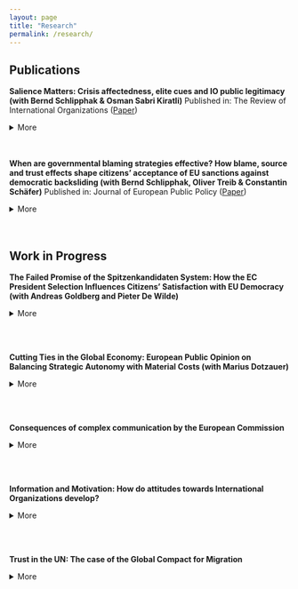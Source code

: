 ```yaml
---
layout: page
title: "Research"
permalink: /research/
---
```


## Publications

**Salience Matters: Crisis affectedness, elite cues and IO public legitimacy (with Bernd Schlipphak & Osman Sabri Kiratli)**
Published in: The Review of International Organizations ([Paper](https://link.springer.com/article/10.1007/s11558-021-09452-y))
<details>
<summary>More</summary>
What effects do international crises have on the public legitimacy of International Organizations (IOs)? It might be the case that such crises make issue-relevant IOs more relevant. As a result, the public legitimacy of those IOs becomes more dependent on citizens’ crisis-induced worries, leading to a more positive view of those IOs. Additionally, as the higher salience also leads to higher levels of elite communication regarding IOs, elite blaming of the IOs during crises results in direct negative effects on public legitimacy beliefs on IOs. Finally, both the valence and content of the elite discourse additionally moderate the positive effects of crisis-induced worries. Implementing survey experiments on public legitimacy beliefs on the WHO during the COVID-19 crisis with about 4400 respondents in Austria, Germany and Turkey, we find preliminary evidence for these expectations
</details>
<br/><br/>

**When are governmental blaming strategies effective? How blame, source and trust effects shape citizens’ acceptance of EU sanctions against democratic backsliding (with Bernd Schlipphak, Oliver Treib & Constantin Schäfer)**
Published in: Journal of European Public Policy ([Paper](https://www.tandfonline.com/doi/full/10.1080/13501763.2022.2102671))
<details>
<summary>More</summary>
Under what conditions do citizens consider external sanctions against their country to be appropriate? Based on the literature on blame shifting, we argue that citizens should become less likely to support external sanctions if their government defends itself, especially if it seeks to shift the blame to the external actors (blame effect). However, this effect may be moderated by which actor identifies and claims the norm violation (source effect) and by whether citizens trust their government (trust effect). We test our expectations by conducting a survey experiment on EU sanctions against democratic backsliding in six countries (n = 12,000). Our results corroborate the blame and source effects, but disconfirm the trust effect. These findings have important implications for the literatures on blame shifting and external sanctions as well as for how the EU and other International Organizations should design their sanctioning mechanisms.
</details>
<br/><br/>


## Work in Progress


**The Failed Promise of the Spitzenkandidaten System: How the EC President Selection Influences Citizens’ Satisfaction with EU Democracy (with Andreas Goldberg and Pieter De Wilde)**
<details>
<summary>More</summary>
The European Union, and even more so the European Parliament (EP), is facing an ongoing institutional and political legitimacy challenge. In this context, the 2014 European elections marked a decisive step towards bringing the EU closer to its citizens by increasing the personalization of EU politics. Following the slogan ‘this time it’s different’, the idea was that the ‘winning’ lead candidate of the EP elections would become the new President of the European Commission (EC), the so-called Spitzenkandidaten process. While this expectation was fulfilled in 2014, the selection of von der Leyen as EC President after the 2019 EP elections neglected this process.
In this paper, we first examine the extent to which this overruling of the Spitzenkandidaten system by the member states has affected people's satisfaction with the Spitzenkandidaten process and EU democracy more broadly. We take advantage of an `unexpected event during survey design' by using a panel wave data collection (from 10 EU member states) that was in the field when the (unexpected) selection of von der Leyen took place. Second, we examine how the (failed) Spitzenkandidaten process can be salvaged in order to increase citizens' satisfaction with EU democracy. We focus on two aspects, namely the earlier involvement of citizens through a primary system to select potential Spitzenkandidaten and the binding nature of the EP elections result to determine the EC President. To this end, we collect original experimental data (in 5 member states) in early 2024 in the run-up to the next EP elections. 

</details>

<br/><br/>

**Cutting Ties in the Global Economy: European Public Opinion on Balancing Strategic Autonomy with Material Costs (with Marius Dotzauer)**
<details>
<summary>More</summary>

How do voters in liberal market economies perceive the growing geopolitical tensions in the global economy? We argue that people face a dilemma between reducing critical dependencies from strategic competitors and avoiding material costs caused by geopolitical strategies. People might support their government’s decision to cut ties with a competing power, when prompted that independence from potentially hostile countries is important to advance strategic autonomy. Realizing that the desire of greater independence will produce significant costs might reduce peoples’ support for economic hard play. We examine these theoretical arguments in the context of the relationship between various European countries and China. We collect original observational survey data in five European countries and conduct survey experiments to test how people deal with the trade-offs between greater independence and its’ material repercussions, using trade in security-relevant high-tech products as an example. The paper contributes to a growing literature on geoeconomics by clarifying how domestic constituencies perceive ongoing efforts to reorganize global economic relations. 
</details>

<br/><br/>


**Consequences of complex communication by the European Commission**
<details>
<summary>More</summary>

The European Union is the supranational institution with the most influence on national politics and one of the most publicly criticized. Faced with this increasing pressure, the EU needs to legitimize its’ actions to the general public. However, one crucial barrier to these attempts is the inherent difficulty of communicating the often highly technical decisions of the European Commission. As a result, communication attempts of the European Commission are exceedingly complex. What are the effects of this complex messaging on attitudes towards decisions of the European Commission? In a preregistered survey experiment (N=1200), I expose respondents to messages by the European Commission in both the original version and in a less complex but otherwise equivalent version. The results show that infringement procedures against Germany instigated by the European Commission are more likely to be accepted by german citizens when they are communicated in easy-to-understand language. Investigating the mechanisms behind that effect, I find that easier messaging is particularly effective for supporters of the European Union and for those interested in politics. 
</details>

<br/><br/>

**Information and Motivation: How do attitudes towards International Organizations develop?**
<details>
<summary>More</summary>
To explain the recent public contestation of International Organizations (IOs), researchers have often looked for micro-level explanations. Research has demonstrated that various factors influence attitudes towards IOs, ranging from characteristics of IOs themselves and the consequences of IO activity to contestation by political elites. However, citizens have very little ability or motivation to engage with information about these abstract issues. Instead, they might rely more on simple heuristics and rely on feelings of generalized trust or perceived familiarity of an institution. I argue that the effects of the proposed explanatory factors are conditional on individual psychological characteristics. I conducted a factorial survey experiment using a large sample of the German population (N=958), exposing participants to multiple fictitious IOs, their basic features, and domestic political elites’ reactions. Contrary to previous work on the effect of high international authority on individual attitudes, I find that German citizens do respond to information about international authority even in the presence of strong party cues. Moreover, these effects are more substantial for respondents motivated to engage in reflective reasoning. The results suggest that citizens can hold differentiated beliefs about IOs and do not always fall back on heuristic shortcuts.
</details>

<br/><br/>

**Trust in the UN: The case of the Global Compact for Migration**
<details>
<summary>More</summary>
The Global Compact for Migration has been one of the most hotly debated UN agreements in recent years. Despite being a non-binding agreement, it generated strong opposition both from some governments (such as the United States and Hungary) and from domestic actors (right-wing parties in European democracies). A key argument from opponents of the GCM was the perceived reduction of national sovereignty caused by the agreement. Using the timing of interviews as a quasi-randomization strategy, I demonstrate that the discussions around the agreement had a negative effect on trust towards the UN in Germany. In order to understand, if the design of the agreement could have caused that shift, I conduct a representative survey experiment in Germany. I show that, suprisingly, a binding GCM could have led to *increased* support. Together, my results indicate that increasing international authority can lead to higher trust in IOs.
</details>

<br/><br/>

